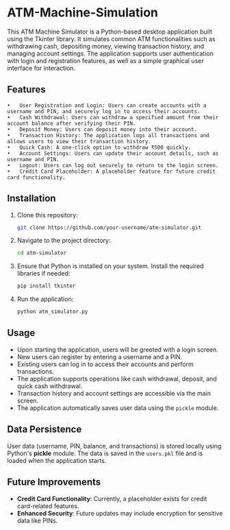 # ATM-Machine-Simulation

This ATM Machine Simulator is a Python-based desktop application built using the Tkinter library. It simulates common ATM functionalities such as withdrawing cash, depositing money, viewing transaction history, and managing account settings. The application supports user authentication with login and registration features, as well as a simple graphical user interface for interaction.

## Features

	•	User Registration and Login: Users can create accounts with a username and PIN, and securely log in to access their accounts.
	•	Cash Withdrawal: Users can withdraw a specified amount from their account balance after verifying their PIN.
	•	Deposit Money: Users can deposit money into their account.
	•	Transaction History: The application logs all transactions and allows users to view their transaction history.
	•	Quick Cash: A one-click option to withdraw ₹500 quickly.
	•	Account Settings: Users can update their account details, such as username and PIN.
	•	Logout: Users can log out securely to return to the login screen.
	•	Credit Card Placeholder: A placeholder feature for future credit card functionality.

## Installation

1. Clone this repository:

   ```bash
   git clone https://github.com/your-username/atm-simulator.git
   ```

2. Navigate to the project directory:

   ```bash
   cd atm-simulator
   ```

3. Ensure that Python is installed on your system. Install the required libraries if needed:

   ```bash
   pip install tkinter
   ```

4. Run the application:

   ```bash
   python atm_simulator.py
   ```

## Usage

- Upon starting the application, users will be greeted with a login screen.
- New users can register by entering a username and a PIN.
- Existing users can log in to access their accounts and perform transactions.
- The application supports operations like cash withdrawal, deposit, and quick cash withdrawal.
- Transaction history and account settings are accessible via the main screen.
- The application automatically saves user data using the `pickle` module.

## Data Persistence

User data (username, PIN, balance, and transactions) is stored locally using Python's **pickle** module. The data is saved in the `users.pkl` file and is loaded when the application starts.

## Future Improvements

- **Credit Card Functionality**: Currently, a placeholder exists for credit card-related features.
- **Enhanced Security**: Future updates may include encryption for sensitive data like PINs.
